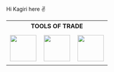 Hi Kagiri here :v: 

  <table align= "center">
    <tr>
    <th colspan="3">TOOLS OF TRADE</th>
    </tr>
    <tr>
      <td style="padding:10px">
      <img src="https://user-images.githubusercontent.com/59829833/183091907-c4bbf6c5-6793-4e92-b42d-567dd670ee02.svg" width="70" height= "70"/>
      </td>
      <td style="padding:10px">
      <img src="https://user-images.githubusercontent.com/59829833/183093054-f1272500-04d5-4f91-a65f-3b387e5f28b5.png" width="70" height= "70"/>
      </td>
      <td style="padding:10px">
      <img src="https://user-images.githubusercontent.com/59829833/183096163-37a26212-c5bf-4ab5-9a10-fa249b84dd02.png" width="70" height= "70"/>
      </td>
    </tr>
  </table>


<!---
Kagiri11/Kagiri11 is a ✨ special ✨ repository because its `README.md` (this file) appears on your GitHub profile.
You can click the Preview link to take a look at your changes.
--->
